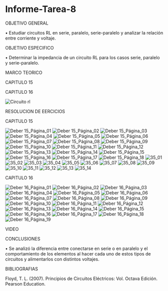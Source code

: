 # Informe-Tarea-8

OBJETIVO GENERAL 

•	Estudiar circuitos RL en serie, paralelo, serie-paralelo y analizar la relación entre corriente y voltaje.

OBJETIVO ESPECIFICO

•	Determinar la impedancia de un circuito RL para los casos serie, paralelo y serie-paralelo.


MARCO TEORICO

CAPITULO 15

CAPITULO 16

![Circuito rl](https://user-images.githubusercontent.com/93209004/154998155-92752596-0436-458b-8069-31b0509eb958.png)

RESOLUCION DE EERCICIOS 

CAPITULO 15

![Deber 15_Página_01](https://user-images.githubusercontent.com/93209004/154998370-58e08201-b16a-4e28-8009-ae1a912f3476.jpg)
![Deber 15_Página_02](https://user-images.githubusercontent.com/93209004/154998373-b9771bd6-aa5b-4415-a5f5-079fb422c8cc.jpg)
![Deber 15_Página_03](https://user-images.githubusercontent.com/93209004/154998376-c1e60383-cf4c-4ff7-9b96-87bd822f5db7.jpg)
![Deber 15_Página_04](https://user-images.githubusercontent.com/93209004/154998377-29673a98-4e2e-4f33-9807-125b759a6917.jpg)
![Deber 15_Página_05](https://user-images.githubusercontent.com/93209004/154998379-3d5e22f9-0fd3-43c5-b78c-cf932ab59190.jpg)
![Deber 15_Página_06](https://user-images.githubusercontent.com/93209004/154998380-b61906d1-c25c-4f38-a89b-cebe95e20692.jpg)
![Deber 15_Página_07](https://user-images.githubusercontent.com/93209004/154998382-4e9bdd2b-0567-4eea-a4d4-26c5ee272d53.jpg)
![Deber 15_Página_08](https://user-images.githubusercontent.com/93209004/154998385-c736a844-eeaf-480d-8812-1932854d35ab.jpg)
![Deber 15_Página_09](https://user-images.githubusercontent.com/93209004/154998386-bda42cf2-4034-47f1-8f40-34bec11d15cd.jpg)
![Deber 15_Página_10](https://user-images.githubusercontent.com/93209004/154998387-b7bbc25a-ed20-4803-be22-09a7c8b6ca03.jpg)
![Deber 15_Página_11](https://user-images.githubusercontent.com/93209004/154998389-f47fbb8a-02aa-4683-bc4b-0e81092d871a.jpg)
![Deber 15_Página_12](https://user-images.githubusercontent.com/93209004/154998392-10d7cccb-787e-47e0-b601-43867dd8dec9.jpg)
![Deber 15_Página_13](https://user-images.githubusercontent.com/93209004/154998394-e5eb2ce4-7495-49c9-83b8-605e3fb8bda5.jpg)
![Deber 15_Página_14](https://user-images.githubusercontent.com/93209004/154998395-1a3da1b8-bee6-4cfe-9433-c5d7e96e477e.jpg)
![Deber 15_Página_15](https://user-images.githubusercontent.com/93209004/154998396-72190f5e-ea1e-4ebb-af74-b83a8e138fc6.jpg)
![Deber 15_Página_16](https://user-images.githubusercontent.com/93209004/154998397-c99db0ae-b500-4de9-ab14-74afa4d3d14e.jpg)
![Deber 15_Página_17](https://user-images.githubusercontent.com/93209004/154998398-6c8c5a07-519e-46d1-a09d-4332c5bb125c.jpg)
![Deber 15_Página_18](https://user-images.githubusercontent.com/93209004/154998399-d397c79b-6747-4551-b5aa-c3df8372fa82.jpg)
![35_01](https://user-images.githubusercontent.com/93899658/155035283-f56a2fd3-8852-442c-84d4-4d950b29094e.jpg)
![35_02](https://user-images.githubusercontent.com/93899658/155035285-52e6c33d-82be-47df-bbad-abf5196695c0.jpg)
![35_03](https://user-images.githubusercontent.com/93899658/155035287-2a9d10c1-330b-4553-ba7a-e87c7a735dca.jpg)
![35_04](https://user-images.githubusercontent.com/93899658/155035288-fbc68611-4585-4464-be93-8bebfdb5cc33.jpg)
![35_05](https://user-images.githubusercontent.com/93899658/155035289-452cd1f7-7b09-40d9-904b-ae0a16074aa1.jpg)
![35_06](https://user-images.githubusercontent.com/93899658/155035290-58094271-83c4-4521-ba7d-cfff5c38feed.jpg)
![35_07](https://user-images.githubusercontent.com/93899658/155035292-737401a8-3afa-4c43-80eb-703247258507.jpg)
![35_08](https://user-images.githubusercontent.com/93899658/155035293-fe470347-6d58-4542-9e4f-7252e5fe728d.jpg)
![35_09](https://user-images.githubusercontent.com/93899658/155035295-32239458-78e2-40bf-9bb7-e73def3dcbe1.jpg)
![35_10](https://user-images.githubusercontent.com/93899658/155035297-c1cbe97d-9c39-4676-b598-f20ecf46a1f3.jpg)
![35_11](https://user-images.githubusercontent.com/93899658/155035299-8984d241-a822-44ec-9df3-c261d22ec9e5.jpg)
![35_12](https://user-images.githubusercontent.com/93899658/155035302-bc6424f5-f10d-4d24-8a0a-f2dc2bcb71be.jpg)
![35_13](https://user-images.githubusercontent.com/93899658/155035304-d14f99d3-5eed-4c41-a456-849e33a2927b.jpg)
![35_14](https://user-images.githubusercontent.com/93899658/155035307-0a757e85-9923-4448-991e-8485a1819c27.jpg)

CAPITULO 16

![Deber 16_Página_01](https://user-images.githubusercontent.com/93209004/154998810-2db47741-d578-4dd2-a58f-029d663e6e4e.jpg)
![Deber 16_Página_02](https://user-images.githubusercontent.com/93209004/154998812-771e6b81-0d96-4bac-a75a-53c7e8f7ce48.jpg)
![Deber 16_Página_03](https://user-images.githubusercontent.com/93209004/154998813-dadeb02b-089b-4d4b-9423-36482658e7cf.jpg)
![Deber 16_Página_04](https://user-images.githubusercontent.com/93209004/154998815-4c1f3871-792e-4b3d-9f79-c3bea58be23d.jpg)
![Deber 16_Página_05](https://user-images.githubusercontent.com/93209004/154998816-0a68a108-3344-4129-ab76-80a09863176a.jpg)
![Deber 16_Página_06](https://user-images.githubusercontent.com/93209004/154998817-143f7691-0050-4e94-bf5c-c57fd273a19c.jpg)
![Deber 16_Página_07](https://user-images.githubusercontent.com/93209004/154998818-2a886f1a-104b-4a31-93e0-d2f0087322c7.jpg)
![Deber 16_Página_08](https://user-images.githubusercontent.com/93209004/154998819-28f7b283-4002-4204-82e3-abb8a31a99be.jpg)
![Deber 16_Página_09](https://user-images.githubusercontent.com/93209004/154998821-6e92b4d2-3f9a-409d-902f-bd24caa09e8e.jpg)
![Deber 16_Página_10](https://user-images.githubusercontent.com/93209004/154998822-9846ab31-9149-4977-b3c9-de90e7ba146e.jpg)
![Deber 16_Página_11](https://user-images.githubusercontent.com/93209004/154998825-a8e74b88-f4c8-4534-81f8-66d5155c7500.jpg)
![Deber 16_Página_12](https://user-images.githubusercontent.com/93209004/154998828-0ed93185-98d5-4f95-88bb-7f9a51eda0b1.jpg)
![Deber 16_Página_13](https://user-images.githubusercontent.com/93209004/154998829-e447bf28-8b4f-4303-9d81-00e5cacf0e5d.jpg)
![Deber 16_Página_14](https://user-images.githubusercontent.com/93209004/154998830-33b55e1f-6732-4f08-9642-04b99bbdc7db.jpg)
![Deber 16_Página_15](https://user-images.githubusercontent.com/93209004/154998832-83b9e633-f7a6-4579-9720-24a32537d705.jpg)
![Deber 16_Página_16](https://user-images.githubusercontent.com/93209004/154998836-466df267-dbab-44d9-8417-8aba018cf70d.jpg)
![Deber 16_Página_17](https://user-images.githubusercontent.com/93209004/154998838-4e8d8e4c-eba5-41a9-a280-163310c72ecb.jpg)
![Deber 16_Página_18](https://user-images.githubusercontent.com/93209004/154998842-e3ccc7aa-5795-4350-866b-9b04a86bb259.jpg)
![Deber 16_Página_19](https://user-images.githubusercontent.com/93209004/154998843-ff4cdf0f-ef64-4c18-a45f-d6b829979c73.jpg)

VIDEO



CONCLUSIONES

•	Se   analizó     la   diferencia   entre   conectarse   en   serie   o   en   paralelo   y   el comportamiento de los elementos al hacer cada uno de estos tipos de circuitos y alimentarlos con distintos voltajes.

BIBLIOGRAFIAS

Floyd, T. L. (2007). Principios de Circuitos Eléctricos: Vol. Octava Edición. Pearson Education.
